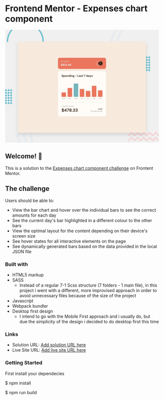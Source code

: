 # Frontend Mentor - Expenses chart component

![Design preview for the Expenses chart component coding challenge](./design/desktop-preview.jpg)

## Welcome! 👋

This is a solution to the <a href="https://www.frontendmentor.io/challenges/expenses-chart-component-e7yJBUdjwt">Expenses chart component challenge</a> on Frontent Mentor.

## The challenge

Users should be able to:

- View the bar chart and hover over the individual bars to see the correct amounts for each day
- See the current day's bar highlighted in a different colour to the other bars
- View the optimal layout for the content depending on their device's screen size
- See hover states for all interactive elements on the page
- See dynamically generated bars based on the data provided in the local JSON file

### Built with

- HTML5 markup
- SASS
  - Instead of a regular 7-1 Scss structure (7 folders - 1 main file), in this project i went with a different, more improvised approach in order to avoid unnecessary files because of the size of the project
- Javascript
- Webpack bundler
- Desktop first design
  - I intend to go with the Mobile First approach and i usually do, but due the simplicity of the design i decided to do desktop first this time

### Links

- Solution URL: [Add solution URL here](https://your-solution-url.com)
- Live Site URL: [Add live site URL here](https://your-live-site-url.com)

### Getting Started

First install your dependecies

\$ npm install

\$ npm run build
